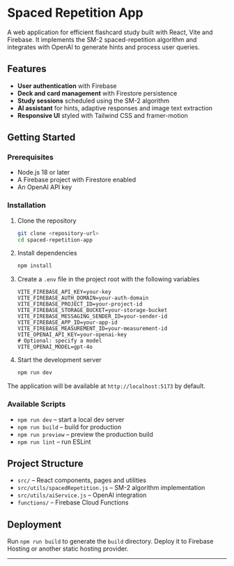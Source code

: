 # Spaced Repetition App

A web application for efficient flashcard study built with React, Vite and Firebase. It implements the SM-2 spaced-repetition algorithm and integrates with OpenAI to generate hints and process user queries.

## Features

- **User authentication** with Firebase
- **Deck and card management** with Firestore persistence
- **Study sessions** scheduled using the SM-2 algorithm
- **AI assistant** for hints, adaptive responses and image text extraction
- **Responsive UI** styled with Tailwind CSS and framer-motion

## Getting Started

### Prerequisites

- Node.js 18 or later
- A Firebase project with Firestore enabled
- An OpenAI API key

### Installation

1. Clone the repository
   ```bash
   git clone <repository-url>
   cd spaced-repetition-app
   ```
2. Install dependencies
   ```bash
   npm install
   ```
3. Create a `.env` file in the project root with the following variables
   ```
   VITE_FIREBASE_API_KEY=your-key
   VITE_FIREBASE_AUTH_DOMAIN=your-auth-domain
   VITE_FIREBASE_PROJECT_ID=your-project-id
   VITE_FIREBASE_STORAGE_BUCKET=your-storage-bucket
   VITE_FIREBASE_MESSAGING_SENDER_ID=your-sender-id
   VITE_FIREBASE_APP_ID=your-app-id
   VITE_FIREBASE_MEASUREMENT_ID=your-measurement-id
   VITE_OPENAI_API_KEY=your-openai-key
   # Optional: specify a model
   VITE_OPENAI_MODEL=gpt-4o
   ```
4. Start the development server
   ```bash
   npm run dev
   ```

The application will be available at `http://localhost:5173` by default.

### Available Scripts

- `npm run dev` – start a local dev server
- `npm run build` – build for production
- `npm run preview` – preview the production build
- `npm run lint` – run ESLint

## Project Structure

- `src/` – React components, pages and utilities
- `src/utils/spacedRepetition.js` – SM-2 algorithm implementation
- `src/utils/aiService.js` – OpenAI integration
- `functions/` – Firebase Cloud Functions

## Deployment

Run `npm run build` to generate the `build` directory. Deploy it to Firebase Hosting or another static hosting provider.

---
